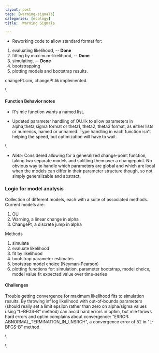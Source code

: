 ```yaml
---
layout: post
tags: [warning-signals]
categories: [ecology]
title:  Warning Signals

---
```







-   Reworking code to allow standard format for:

1.  evaluating likelihood, -- **Done**
2.  fitting by maximum-likelihood, -- **Done**
3.  simulating, -- **Done**
4.  bootstrapping
5.  plotting models and bootstrap results.

changePt.sim, changePt.lik implemented.

\

#### Function Behavior notes

-   R's mle function wants a named list.

-   Updated parameter handling of OU.lik to allow parameters in
    alpha,theta,sigma format or theta1, theta2, theta3 format, as either
    lists or numerics, named or unnamed. Type handling in each function
    isn't helping the speed, but optimization will have to wait.

\

-   *Note:* Considered allowing for a generalized change-point function,
    taking two separate models and splitting them over a changepoint. No
    obvious way to handle which parameters are global and which are
    local when the models can differ in their parameter structure
    though, so not simply generalizable and abstract.

### Logic for model analysis

Collection of different models, each with a suite of associated methods.
Current models are:

1.  OU
2.  Warning, a linear change in alpha
3.  ChangePt, a discrete jump in alpha

Methods

1.  simulate
2.  evaluate likelihood
3.  fit by likelihood
4.  bootstrap parameter estimates
5.  bootstrap model choice (Neyman-Pearson)
6.  plotting functions for: simulation, parameter bootstrap, model
    choice, model value fit expected value over time-series

#### Challenges

Trouble getting convergence for maximum likelihood fits to simulation
results. By throwing inf log likelihood with out-of-bounds parameters
(should really set a limit epsilon rather than zero on alpha/sigma
values using "L-BFGS-B" method) can avoid hard errors in optim, but mle
throws hard errors and optim complains about convergence: "ERROR:
ABNORMAL\_TERMINATION\_IN\_LNSRCH", a convergence error of 52 in
"L-BFGS-B" method.

\

\

